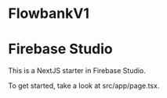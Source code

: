 # FlowbankV1
# Firebase Studio

This is a NextJS starter in Firebase Studio.

To get started, take a look at src/app/page.tsx.
